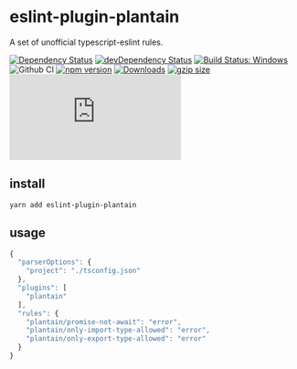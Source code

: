 # eslint-plugin-plantain

A set of unofficial typescript-eslint rules.

[![Dependency Status](https://david-dm.org/plantain-00/eslint-plugin-plantain.svg)](https://david-dm.org/plantain-00/eslint-plugin-plantain)
[![devDependency Status](https://david-dm.org/plantain-00/eslint-plugin-plantain/dev-status.svg)](https://david-dm.org/plantain-00/eslint-plugin-plantain#info=devDependencies)
[![Build Status: Windows](https://ci.appveyor.com/api/projects/status/github/plantain-00/eslint-plugin-plantain?branch=master&svg=true)](https://ci.appveyor.com/project/plantain-00/eslint-plugin-plantain/branch/master)
![Github CI](https://github.com/plantain-00/eslint-plugin-plantain/workflows/Github%20CI/badge.svg)
[![npm version](https://badge.fury.io/js/eslint-plugin-plantain.svg)](https://badge.fury.io/js/eslint-plugin-plantain)
[![Downloads](https://img.shields.io/npm/dm/eslint-plugin-plantain.svg)](https://www.npmjs.com/package/eslint-plugin-plantain)
[![gzip size](https://img.badgesize.io/https://unpkg.com/eslint-plugin-plantain?compression=gzip)](https://unpkg.com/eslint-plugin-plantain)
[![type-coverage](https://img.shields.io/badge/dynamic/json.svg?label=type-coverage&prefix=%E2%89%A5&suffix=%&query=$.typeCoverage.atLeast&uri=https%3A%2F%2Fraw.githubusercontent.com%2Fplantain-00%2Feslint-plugin-plantain%2Fmaster%2Fpackage.json)](https://github.com/plantain-00/eslint-plugin-plantain)

## install

`yarn add eslint-plugin-plantain`

## usage

```js
{
  "parserOptions": {
    "project": "./tsconfig.json"
  },
  "plugins": [
    "plantain"
  ],
  "rules": {
    "plantain/promise-not-await": "error",
    "plantain/only-import-type-allowed": "error",
    "plantain/only-export-type-allowed": "error"
  }
}
```
